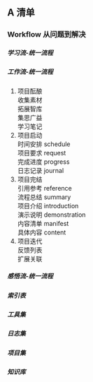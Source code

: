 ## A 清单
### Workflow 从问题到解决
##### 学习流-统一流程
##### 工作流-统一流程
1. 项目酝酿  
收集素材  
拓展智库  
集思广益  
学习笔记  
2. 项目启动  
时间安排 schedule  
项目要求 request  
完成进度 progress  
日志记录 journal  
3. 项目完结  
引用参考 reference  
流程总结 summary  
项目介绍 introduction  
演示说明 demonstration  
内容清单 manifest  
具体内容 content  
4. 项目迭代  
反馈列表  
扩展关联  
##### 感悟流-统一流程

##### 索引表
##### 工具集
##### 日志集
##### 项目集
##### 知识库
